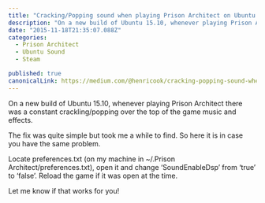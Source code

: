 ```yaml
---
title: "Cracking/Popping sound when playing Prison Architect on Ubuntu 15.04/15.10"
description: "On a new build of Ubuntu 15.10, whenever playing Prison Architect there was a constant crackling/popping over the top of the game music and effects. The fix was quite simple but took me a while to…"
date: "2015-11-18T21:35:07.088Z"
categories: 
  - Prison Architect
  - Ubuntu Sound
  - Steam

published: true
canonicalLink: https://medium.com/@henricook/cracking-popping-sound-when-playing-prison-architect-on-ubuntu-15-04-15-10-7c08f4dbf5b5
---
```


On a new build of Ubuntu 15.10, whenever playing Prison Architect there was a constant crackling/popping over the top of the game music and effects.

The fix was quite simple but took me a while to find. So here it is in case you have the same problem.

Locate preferences.txt (on my machine in ~/.Prison Architect/preferences.txt), open it and change ‘SoundEnableDsp’ from ‘true’ to ‘false’. Reload the game if it was open at the time.

Let me know if that works for you!